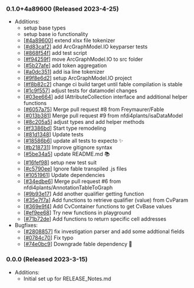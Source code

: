 ### 0.1.0+4a89600 (Released 2023-4-25)
* Additions:
    * setup base types
    * setup base io functionality
    * [[#4a89600](https://github.com/nfdi4plants/https://github.com/nfdi4plants/commit/4a89600f5b7096bda85ed3658b005b4393e8e36c)] extend xlsx file tokenizer
    * [[#d83caf2](https://github.com/nfdi4plants/https://github.com/nfdi4plants/commit/d83caf2bf17c39b9b895622530f32669be210192)] add ArcGraphModel.IO keyparser tests
    * [[#868f54f](https://github.com/nfdi4plants/https://github.com/nfdi4plants/commit/868f54fc5778bfe7688829794ac1b584437e8e02)] add test script
    * [[#f94259f](https://github.com/nfdi4plants/https://github.com/nfdi4plants/commit/f94259fc3a9a876ff5a826628c367ddbefee0053)] move ArcGraphModel.IO to src folder
    * [[#5b27afe](https://github.com/nfdi4plants/https://github.com/nfdi4plants/commit/5b27afeb3843997dc54411f101097361e70923f5)] add token aggregation
    * [[#a0dc351](https://github.com/nfdi4plants/https://github.com/nfdi4plants/commit/a0dc3516859b1f466b4bbe0e2225599984cd0a2c)] add isa line tokenizer
    * [[#9f8e6d2](https://github.com/nfdi4plants/https://github.com/nfdi4plants/commit/9f8e6d2194cf2d0e9c68c04aa6de361bd8ce6fd7)] setup ArcGraphModel.IO project
    * [[#f8b82c2](https://github.com/nfdi4plants/https://github.com/nfdi4plants/commit/f8b82c242f61e56d906e89b3eda83a6d4de5a3f8)] change ci build target until fable compilation is stable
    * [[#1c9f557](https://github.com/nfdi4plants/https://github.com/nfdi4plants/commit/1c9f5579d639cef574cf39438c1d3e064569190c)] adjust tests for datamodel changes
    * [[#03ee664](https://github.com/nfdi4plants/https://github.com/nfdi4plants/commit/03ee664e84b15d6de84713124486aa4459e0372f)] add IAttributeCollection interface and additional helper functions
    * [[#6057a75](https://github.com/nfdi4plants/https://github.com/nfdi4plants/commit/6057a75018cb0879e14c64a0cf59ce1ffc4861a7)] Merge pull request #8 from Freymaurer/Fable
    * [[#013b381](https://github.com/nfdi4plants/https://github.com/nfdi4plants/commit/013b381f9b6751e79124c05261a713223c5ad916)] Merge pull request #9 from nfdi4plants/isaDataModel
    * [[#8c205a5](https://github.com/nfdi4plants/https://github.com/nfdi4plants/commit/8c205a5acabf94fc5ea2346ecec6b62968430adb)] adjust types and add helper methods
    * [[#f3386bd](https://github.com/nfdi4plants/https://github.com/nfdi4plants/commit/f3386bd558e6015247584cd1253e6c1ab0eb5653)] Start type remodeling
    * [[#81d1348](https://github.com/nfdi4plants/https://github.com/nfdi4plants/commit/81d1348d0cc413a433be67e14e42c369a898cc81)] Update tests
    * [[#18586b6](https://github.com/nfdi4plants/https://github.com/nfdi4plants/commit/18586b65248a28181be09a33e5ff25254e555f84)] update all tests to expecto :sparkles:
    * [[#b218731](https://github.com/nfdi4plants/https://github.com/nfdi4plants/commit/b218731bd95be43bed0aa4b8d0424bdf64781fc6)] Improve gitignore syntax
    * [[#5be34a5](https://github.com/nfdi4plants/https://github.com/nfdi4plants/commit/5be34a53e615d62505d73e2d1f7a08df739ebdde)] update README.md :books:
    * [[#16fef98](https://github.com/nfdi4plants/https://github.com/nfdi4plants/commit/16fef9839f1e339b34d792f0b0880a414c8f17e5)] setup new test suit
    * [[#c5790ee](https://github.com/nfdi4plants/https://github.com/nfdi4plants/commit/c5790ee1e288efe5a74569722b4e22d533e1fff6)] Ignore fable transpiled .js files
    * [[#1051961](https://github.com/nfdi4plants/https://github.com/nfdi4plants/commit/1051961ce6ca3e24fcd1bd9eb5959b42104ae979)] Update dependencies
    * [[#34edbe6](https://github.com/nfdi4plants/https://github.com/nfdi4plants/commit/34edbe6dcdd6817fa2f0bc7dd6dda0d0ba929df2)] Merge pull request #6 from nfdi4plants/AnnotationTableToGraph
    * [[#9b93e17](https://github.com/nfdi4plants/https://github.com/nfdi4plants/commit/9b93e1708acc1cadc38fc37894aea42c0ade132b)] Add another qualifier getting function
    * [[#35e7f7a](https://github.com/nfdi4plants/https://github.com/nfdi4plants/commit/35e7f7af38aba9b6c952052a7ebb34a6f97533c8)] Add functions to retrieve qualifier (value) from CvParam
    * [[#369e9f4](https://github.com/nfdi4plants/https://github.com/nfdi4plants/commit/369e9f429b86741766c2e5b7752e66de2ac66317)] Add CvContainer functions to get CvBase values
    * [[#ef9ee68](https://github.com/nfdi4plants/https://github.com/nfdi4plants/commit/ef9ee6888328ae45a9c9709010400ab306e96b91)] Try new functions in playground
    * [[#71b72de](https://github.com/nfdi4plants/https://github.com/nfdi4plants/commit/71b72de8181849965bff93beb4f94e82180c7c0d)] Add functions to return specific cell addresses
* Bugfixes:
    * [[#2808857](https://github.com/nfdi4plants/https://github.com/nfdi4plants/commit/28088574f4f1909025efedd5d0d7ec2dd7c91dd4)] fix investigation parser and add some addtional fields
    * [[#0784c70](https://github.com/nfdi4plants/https://github.com/nfdi4plants/commit/0784c702e52869a28d2e9719332b88867c37df9b)] Fix typo
    * [[#74e0bc9](https://github.com/nfdi4plants/https://github.com/nfdi4plants/commit/74e0bc968da1cd6393141da91ef8639dc5b5ddeb)] Downgrade fable dependency :bug:

### 0.0.0 (Released 2023-3-15)
* Additions:
    * Initial set up for RELEASE_Notes.md

